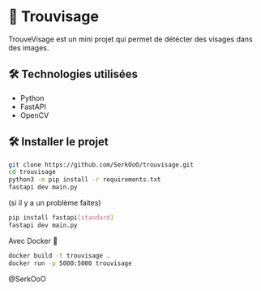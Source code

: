 ﻿# 🙂 Trouvisage

TrouveVisage est un mini projet qui permet de détécter des visages dans des images.

## 🛠️ Technologies utilisées
- Python
- FastAPI
- OpenCV

## 🛠️ Installer le projet


```bash
git clone https://github.com/SerkOoO/trouvisage.git
cd trouvisage
python3 -m pip install -r requirements.txt
fastapi dev main.py
```

(si il y a un problème faites)
```bash
pip install fastapi[standard]
fastapi dev main.py
```

Avec Docker 🐳
```bash
docker build -t trouvisage .
docker run -p 5000:5000 trouvisage
```

@SerkOoO

